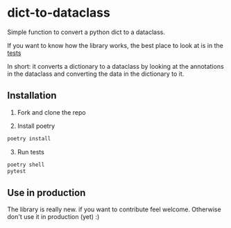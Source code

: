 # dict-to-dataclass

Simple function to convert a python dict to a dataclass.

If you want to know how the library works, the best place to look at is in the [tests](./tests)

In short: it converts a dictionary to a dataclass by looking at the annotations in the dataclass and converting the
data in the dictionary to it.

## Installation

1. Fork and clone the repo

2. Install poetry

```sh
poetry install
```

3. Run tests

```sh
poetry shell
pytest
```

## Use in production

The library is really new. if you want to contribute feel welcome.
Otherwise don't use it in production (yet) :)
